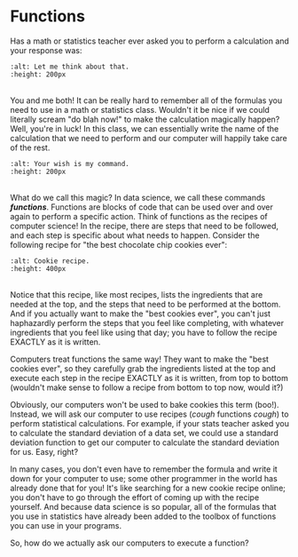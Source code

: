Functions
=========

Has a math or statistics teacher ever asked you to perform a calculation and your response was:

```{image} https://media1.tenor.com/images/55ae41cc3044bf0375d64d3bd3c134b5/tenor.gif?itemid=10699506
:alt: Let me think about that.
:height: 200px
```
<br>You and me both! It can be really hard to remember all of the formulas you need to use in a math or statistics class. Wouldn't it be nice if we could literally scream "do blah now!" to make the calculation magically happen? Well, you're in luck! In this class, we can essentially write the name of the calculation that we need to perform and our computer will happily take care of the rest.

```{image} https://media1.tenor.com/images/4a67cc02116c8b44741682df2c0dcec2/tenor.gif?itemid=14014964
:alt: Your wish is my command.
:height: 200px
```
<br>What do we call this magic? In data science, we call these commands <b><i>functions</i></b>. Functions are blocks of code that can be used over and over again to perform a specific action. Think of functions as the recipes of computer science! In the recipe, there are steps that need to be followed, and each step is specific about what needs to happen. Consider the following recipe for "the best chocolate chip cookies ever":

```{image} cookies.png
:alt: Cookie recipe.
:height: 400px
```

<br>Notice that this recipe, like most recipes, lists the ingredients that are needed at the top, and the steps that need to be performed at the bottom. And if you actually want to make the "best cookies ever", you can't just haphazardly perform the steps that you feel like completing, with whatever ingredients that you feel like using that day; you have to follow the recipe EXACTLY as it is written.

Computers treat functions the same way! They want to make the "best cookies ever", so they carefully grab the ingredients listed at the top and execute each step in the recipe EXACTLY as it is written, from top to bottom (wouldn't make sense to follow a recipe from bottom to top now, would it?)

Obviously, our computers won't be used to bake cookies this term (boo!). Instead, we will ask our computer to use recipes (*cough* functions *cough*) to perform statistical calculations. For example, if your stats teacher asked you to calculate the standard deviation of a data set, we could use a standard deviation function to get our computer to calculate the standard deviation for us. Easy, right?

In many cases, you don't even have to remember the formula and write it down for your computer to use; some other programmer in the world has already done that for you! It's like searching for a new cookie recipe online; you don't have to go through the effort of coming up with the recipe yourself. And because data science is so popular, all of the formulas that you use in statistics have already been added to the toolbox of functions you can use in your programs.

So, how do we actually ask our computers to execute a function?
